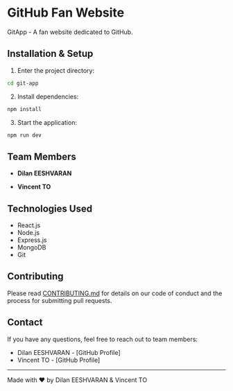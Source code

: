 # GitHub Fan Website

GitApp - A fan website dedicated to GitHub.

## Installation & Setup

1. Enter the project directory:

```bash
cd git-app
```

2. Install dependencies:

```bash
npm install
```

3. Start the application:

```bash
npm run dev
```

## Team Members

- **Dilan EESHVARAN**

- **Vincent TO**

## Technologies Used

- React.js
- Node.js
- Express.js
- MongoDB
- Git

## Contributing

Please read [CONTRIBUTING.md](CONTRIBUTING.md) for details on our code of conduct and the process for submitting pull requests.

## Contact

If you have any questions, feel free to reach out to team members:
- Dilan EESHVARAN - [GitHub Profile]
- Vincent TO - [GitHub Profile]

---
Made with ❤️ by Dilan EESHVARAN & Vincent TO
